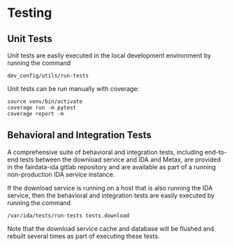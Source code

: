 # Testing

## Unit Tests

Unit tests are easily executed in the local development environment by running the command

```
dev_config/utils/run-tests
```

Unit tests can be run manually with coverage:

```
source venv/bin/activate
coverage run -m pytest
coverage report -m
```

## Behavioral and Integration Tests

A comprehensive suite of behavioral and integration tests, including end-to-end tests
between the download service and IDA and Metax, are provided in the fairdata-ida
gitlab repository and are available as part of a running non-production IDA service
instance.

If the download service is running on a host that is also running the IDA service,
then the behavioral and integration tests are easily executed by running the command

```
/var/ida/tests/run-tests tests.download
```

Note that the download service cache and database will be flushed and rebuilt several
times as part of executing these tests.
